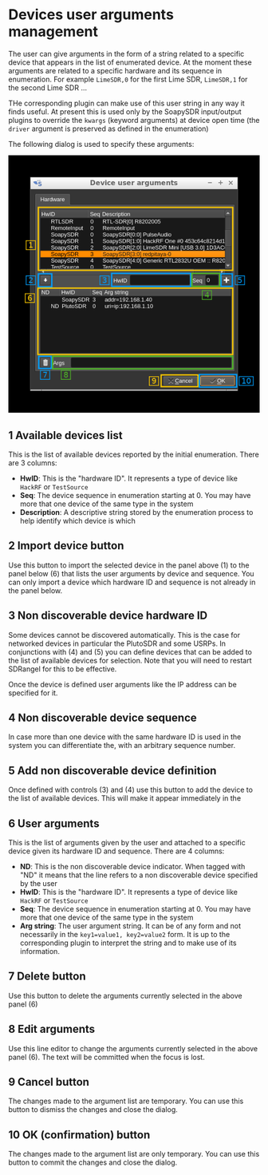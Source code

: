 <h1>Devices user arguments management</h1>

The user can give arguments in the form of a string related to a specific device that appears in the list of enumerated device. At the moment these arguments are related to a specific hardware and its sequence in enumeration. For example `LimeSDR,0` for the first Lime SDR, `LimeSDR,1` for the second Lime SDR ...

THe corresponding plugin can make use of this user string in any way it finds useful. At present this is used only by the SoapySDR input/output plugins to override the `kwargs` (keyword arguments) at device open time (the `driver` argument is preserved as defined in the enumeration)

The following dialog is used to specify these arguments:

![Device user arguments dialog](../doc/img/MainWindow_user_args.png)

<h2>1 Available devices list</h2>

This is the list of available devices reported by the initial enumeration. There are 3 columns:

  - **HwID**: This is the "hardware ID". It represents a type of device like `HackRF` or `TestSource`
  - **Seq**: The device sequence in enumeration starting at 0. You may have more that one device of the same type in the system
  - **Description**: A descriptive string stored by the enumeration process to help identify which device is which

<h2>2 Import device button</h2>

Use this button to import the selected device in the panel above (1) to the panel below (6) that lists the user arguments by device and sequence. You can only import a device which hardware ID and sequence is not already in the panel below.

<h2>3 Non discoverable device hardware ID</h2>

Some devices cannot be discovered automatically. This is the case for networked devices in particular the PlutoSDR and some USRPs. In conjunctions with (4) and (5) you can define devices that can be added to the list of available devices for selection. Note that you will need to restart SDRangel for this to be effective.

Once the device is defined user arguments like the IP address can be specified for it.

<h2>4 Non discoverable device sequence</h2>

In case more than one device with the same hardware ID is used in the system you can differentiate the, with an arbitrary sequence number.

<h2>5 Add non discoverable device definition</h2>

Once defined with controls (3) and (4) use this button to add the device to the list of available devices. This will make it appear immediately in the

<h2>6 User arguments</h2>

This is the list of arguments given by the user and attached to a specific device given its hardware ID and sequence. There are 4 columns:

  - **ND**: This is the non discoverable device indicator. When tagged with "ND" it means that the line refers to a non discoverable device specified by the user
  - **HwID**: This is the "hardware ID". It represents a type of device like `HackRF` or `TestSource`
  - **Seq**: The device sequence in enumeration starting at 0. You may have more that one device of the same type in the system
  - **Arg string**: The user argument string. It can be of any form and not necessarily in the `key1=value1, key2=value2` form. It is up to the corresponding plugin to interpret the string and to make use of its information.

<h2>7 Delete button</h2>

Use this button to delete the arguments currently selected in the above panel (6)

<h2>8 Edit arguments</h2>

Use this line editor to change the arguments currently selected in the above panel (6). The text will be committed when the focus is lost.

<h2>9 Cancel button</h2>

The changes made to the argument list are temporary. You can use this button to dismiss the changes and close the dialog.

<h2>10 OK (confirmation) button</h2>

The changes made to the argument list are only temporary. You can use this button to commit the changes and close the dialog.

